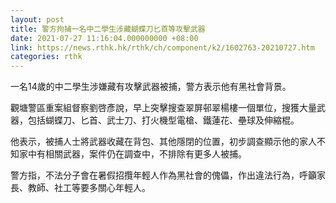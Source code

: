 ```yaml
---
layout: post
title: 警方拘捕一名中二學生涉藏蝴蝶刀匕首等攻擊武器
date: 2021-07-27 11:16:04.000000000 +08:00
link: https://news.rthk.hk/rthk/ch/component/k2/1602763-20210727.htm
categories: rthk
---
```


一名14歲的中二學生涉嫌藏有攻擊武器被捕，警方表示他有黑社會背景。

觀塘警區重案組督察劉啓彥說，早上突擊搜查翠屏邨翠楊樓一個單位，搜獲大量武器，包括蝴蝶刀、匕首、武士刀、打火機型電槍、鐵蓮花、壘球及伸縮棍。

他表示，被捕人士將武器收藏在背包、其他隱閉的位置，初步調查顯示他的家人不知家中有相關武器，案件仍在調查中，不排除有更多人被捕。

警方指，不法分子會在暑假招攬年輕人作為黑社會的傀儡，作出違法行為，呼籲家長、教師、社工等要多關心年輕人。
